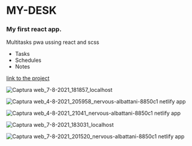 # MY-DESK

### My first react app.

Multitasks pwa ussing react and scss

- Tasks 
- Schedules
- Notes

[link to the project](https://my-desk.netlify.app)	

![Captura web_7-8-2021_181857_localhost](https://user-images.githubusercontent.com/77345774/128619502-94913034-671f-4d6b-a04b-fff130e228b8.jpeg)

![Captura web_4-8-2021_205958_nervous-albattani-8850c1 netlify app](https://user-images.githubusercontent.com/77345774/128288922-368ae6f9-7c64-4622-a905-554a68bf9a74.jpeg)

![Captura web_4-8-2021_21041_nervous-albattani-8850c1 netlify app](https://user-images.githubusercontent.com/77345774/128288931-786d6e7f-470f-48f1-8b24-56ab5886f041.jpeg)

![Captura web_7-8-2021_183031_localhost](https://user-images.githubusercontent.com/77345774/128619529-a9be2719-89c6-4bf6-92e7-0a693f82d47a.jpeg)

![Captura web_7-8-2021_201520_nervous-albattani-8850c1 netlify app](https://user-images.githubusercontent.com/77345774/128619551-f66fffbc-ff85-45ab-8b48-0a4f0a8f58c2.jpeg)
